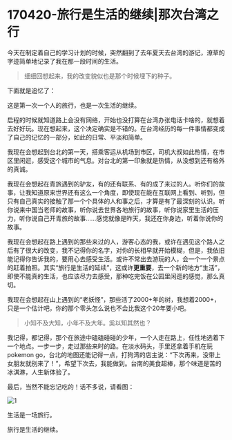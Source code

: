# 170420-旅行是生活的继续|那次台湾之行

今天在制定着自己的学习计划的时候，突然翻到了去年夏天去台湾的游记，潦草的字迹简单地记录了我在那一段时间的生活。

> 细细回想起来，我的改变貌似也是那个时候埋下的种子。

下面就是追忆了：

这是第一次一个人的旅行，也是一次生活的继续。

启程的时候就知道路上会没有网络，开始也没打算在台湾办张电话卡啥的，就想着去好好玩。现在想起来，这个决定确实是不错的。在台湾经历的每一件事情都变成了自己的记忆的一部分，如此的日常、平淡和简单。

我现在会想起到台北的第一天，搭乘客运从机场到市区，司机大叔如此热情，在市区里闲逛，感受这个城市的气息。对台北的第一印象就是热情，从没想到还有格外的真诚。

我现在会想起在青旅遇到的驴友，有的还有联系、有的成了来过的人。听你们的故事，让我知道原来世界还有这么一个角度，即使现在能在互联网上看到、听到，但只有自己真实的接触了那一个个具体的人和事之后，才算是有了最深刻的认识。听你说来中国当老师的故事，听你说去世界各地旅行的故事，听你说家里生活的压力，听你说自己开青旅的故事……感觉就像是昨天，我还在你身边，听着你说你的故事。

我现在会想起在路上遇到的那些来过的人，游客心态的我，或许在遇见这个路人之后有了很大的改变，我不记得你的名字，对你的长相早就开始模糊，但是，我依旧能记得你告诉我的，要用心去感受生活。或许不常出去游玩的人，会一个一个景点的赶着拍照。其实“旅行是生活的延续”，这或许**更重要**，去一个新的地方“生活”，即使不能真的生活，也应该尽力去感受，那种吃完饭在公园里闲逛的感觉，那么真切。

我现在会想起在山上遇到的“老妖怪”，那些活了2000+年的树，我想着2000+，只是一个估计吧，你的那个零头怎么说也不会比我这个20年要小吧。

> 小知不及大知，小年不及大年。奚以知其然也？

我记得，都记得，那个在旅途中磕磕碰碰的少年，一个人走在路上，任性地选着下一个地点。一步一步，走过那些来时的路。在淡水码头，手里还拿着手机在玩 pokemon go，台北的地图还能记得一点，打狗湾的店主说：“下次再来，没带上女朋友就别来了！”，希望下次去，我能做到。台南的美食超棒，那个味道是苦的冰淇淋，人生新体验了。

最后，当然不能忘记吃的！话不多说，请看图：

![1](/Users/jay.g/Pictures/daily/台湾/6.jpeg)

生活是一场旅行。

旅行是生活的继续。